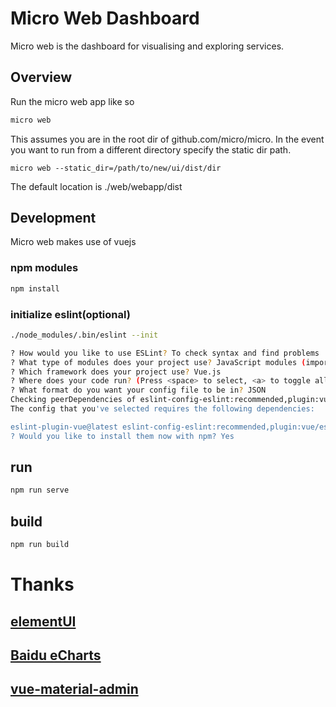 # Micro Web Dashboard

Micro web is the dashboard for visualising and exploring services.


## Overview

Run the micro web app like so

```bash
micro web
```

This assumes you are in the root dir of github.com/micro/micro. In the event you want to run from a different directory specify the 
static dir path.

```
micro web --static_dir=/path/to/new/ui/dist/dir
```

The default location is ./web/webapp/dist

## Development

Micro web makes use of vuejs

### npm modules

```bash
npm install
```

### initialize eslint(optional)

```bash
./node_modules/.bin/eslint --init

? How would you like to use ESLint? To check syntax and find problems
? What type of modules does your project use? JavaScript modules (import/export)
? Which framework does your project use? Vue.js
? Where does your code run? (Press <space> to select, <a> to toggle all, <i> to invert selection)Browser
? What format do you want your config file to be in? JSON
Checking peerDependencies of eslint-config-eslint:recommended,plugin:vue/essential@latest
The config that you've selected requires the following dependencies:

eslint-plugin-vue@latest eslint-config-eslint:recommended,plugin:vue/essential@latest
? Would you like to install them now with npm? Yes

```

## run

```bash
npm run serve
```

## build

```bash
npm run build
```

# Thanks

## [elementUI](https://element.eleme.io/#/)
## [Baidu eCharts](https://github.com/apache/incubator-echarts)
## [vue-material-admin](https://github.com/tookit/vue-material-admin)

